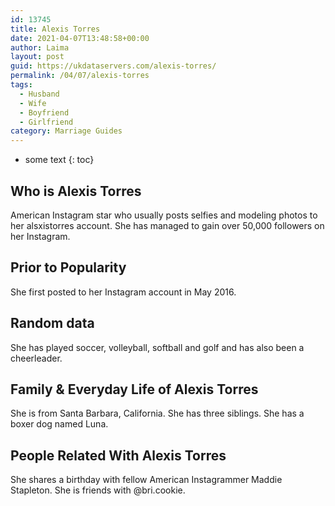```yaml
---
id: 13745
title: Alexis Torres
date: 2021-04-07T13:48:58+00:00
author: Laima
layout: post
guid: https://ukdataservers.com/alexis-torres/
permalink: /04/07/alexis-torres
tags:
  - Husband
  - Wife
  - Boyfriend
  - Girlfriend
category: Marriage Guides
---
```


* some text
{: toc}


## Who is Alexis Torres
                  
                  
                  
American Instagram star who usually posts selfies and modeling photos to her alsxistorres account. She has managed to gain over 50,000 followers on her Instagram. 
                  
              
            
              
            
                
                
                
## Prior to Popularity
                  
                  
                  
She first posted to her Instagram account in May 2016. 
                  
              
            
              
            
                
                
                
## Random data
                  
                  
                  
She has played soccer, volleyball, softball and golf and has also been a cheerleader. 
                  
              
            
              
            
                
                
                
## Family & Everyday Life of Alexis Torres
                  
                  
                  
She is from Santa Barbara, California. She has three siblings. She has a boxer dog named Luna. 
                  
              
            
              
            
                
                
                
## People Related With Alexis Torres
                  
                  
                  
She shares a birthday with fellow American Instagrammer Maddie Stapleton. She is friends with @bri.cookie.
                  
              
            
              
            
                
              
            
              
              
            
            
              
            
          
          
          